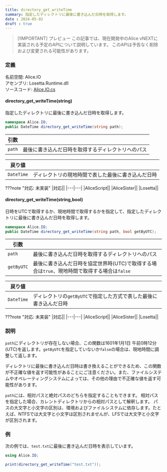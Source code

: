 ```yaml
---
title: directory_get_writeTime
summary: 指定したディレクトリに最後に書き込んだ日時を取得します。
date : 2024-05-02
draft : true
---
```


> [!IMPORTANT] プレビュー
> この記事では、現在開発中のAlice vNEXTに実装される予定のAPIについて説明しています。
> このAPIは予告なく削除および変更される可能性があります。

### 定義
名前空間: Alice.IO<br/>
アセンブリ: Losetta.Runtime.dll<br/>
ソースコード: [Alice.IO.cs](https://github.com/WSOFT-Project/Losetta/blob/master/Losetta.Runtime/Alice.IO.cs)

#### directory_get_writeTime(string)

指定したディレクトリに最後に書き込んだ日時を取得します。

```cs title="AliceScript"
namespace Alice.IO;
public DateTime directory_get_writeTime(string path);
```

|引数| |
|-|-|
|`path`|最後に書き込んだ日時を取得するディレクトリへのパス|

|戻り値| |
|-|-|
|`DateTime`|ディレクトリの現地時間で表した最後に書き込んだ日時|

???note "対応: 未実装"
    |対応||
    |---|---|
    |AliceScript||
    |AliceSister||
    |Losetta||

#### directory_get_writeTime(string,bool)

日時をUTCで取得するか、現地時間で取得するかを指定して、指定したディレクトリに最後に書き込んだ日時を取得します。

```cs title="AliceScript"
namespace Alice.IO;
public DateTime directory_get_writeTime(string path, bool getByUTC);
```

|引数| |
|-|-|
|`path`|最後に書き込んだ日時を取得するディレクトリへのパス|
|`getByUTC`|最後に書き込んだ日時を協定世界時(UTC)で取得する場合は`true`、現地時間で取得する場合は`false`|

|戻り値| |
|-|-|
|`DateTime`|ディレクトリの`getByUTC`で指定した方式で表した最後に書き込んだ日時|

???note "対応: 未実装"
    |対応||
    |---|---|
    |AliceScript||
    |AliceSister||
    |Losetta||

### 説明

`path`にディレクトリが存在しない場合、この関数は1601年1月1日 午前0時12分(UTC)を返します。`getByUTC`を指定していないか`false`の場合は、現地時間に調整して返します。

ディレクトリに最後に書き込んだ日時は書き換えることができるため、この関数が不正確な値を返す可能性があることにご注意ください。また、ファイルシステムやオペレーティングシステムによっては、その他の理由で不正確な値を返す可能性があります。

`path`には、相対パスと絶対パスのどちらを指定することもできます。
相対パスを指定した場合、カレントディレクトリからの相対パスとして解釈します。
パスの大文字と小文字の区別は、環境およびファイルシステムに依存します。たとえば、NTFSでは大文字と小文字は区別されませんが、LFSでは大文字と小文字が区別されます。

### 例
次の例では、`test.txt`に最後に書き込んだ日時を表示しています。

```cs title="AliceScript"
using Alice.IO;

print(directory_get_writeTime("test.txt"));
```
